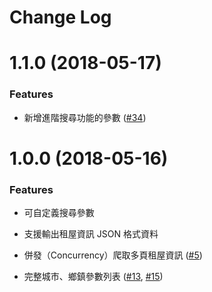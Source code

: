 # Change Log

# 1.1.0 (2018-05-17)
### Features
- 新增進階搜尋功能的參數 ([#34](https://github.com/neighborhood999/fiveN1-rent-scraper/pull/34))

# 1.0.0 (2018-05-16)
### Features
- 可自定義搜尋參數
- 支援輸出租屋資訊 JSON 格式資料
- 併發（Concurrency）爬取多頁租屋資訊 ([#5](https://github.com/neighborhood999/fiveN1-rent-scraper/pull/5))

- 完整城市、鄉鎮參數列表 ([#13](https://github.com/neighborhood999/fiveN1-rent-scraper/pull/13), [#15](https://github.com/neighborhood999/fiveN1-rent-scraper/pull/15))
